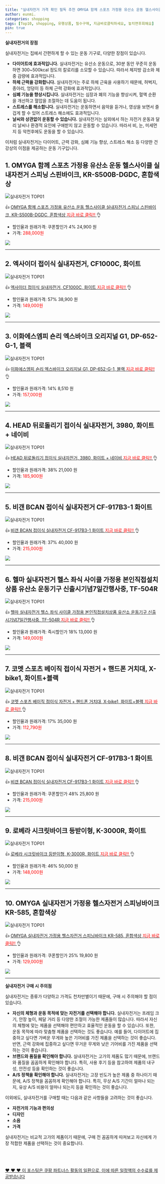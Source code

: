 ```yaml
---
title: "실내자전거 가격 확인 필독 추천 OMYGA 함께 스포츠 가정용 유산소 운동 헬스사이클 실내자전거 스피닝 스핀바이크, KR-S500B-DGDC, 혼합색상 비교 장점 구매가이드"
author: eunmi.
categories: shopping
tags: [Top10, shopping, 유행상품, 필수구매, 지금바로클릭하세요, 놓치면후회해요]
pin: true
---
```

**실내자전거의 장점**

실내자전거는 집에서 간편하게 할 수 있는 운동 기구로, 다양한 장점이 있습니다.

* **다이어트에 효과적입니다.** 실내자전거는 유산소 운동으로, 30분 동안 꾸준히 운동하면 300~500kcal 정도의 칼로리를 소모할 수 있습니다. 따라서 체지방 감소와 체중 감량에 효과적입니다.
* **하체 근력을 강화합니다.** 실내자전거는 주로 하체 근육을 사용하기 때문에, 허벅지, 종아리, 엉덩이 등 하체 근력 강화에 효과적입니다.
* **심폐 기능을 향상시킵니다.** 실내자전거는 심장과 폐의 기능을 향상시켜, 혈액 순환을 개선하고 혈압을 조절하는 데 도움이 됩니다.
* **스트레스를 해소합니다.** 실내자전거는 운동하면서 음악을 듣거나, 영상을 보면서 즐겁게 할 수 있어 스트레스 해소에도 효과적입니다.
* **날씨와 상관없이 운동할 수 있습니다.** 실내자전거는 실외에서 하는 자전거 운동과 달리 날씨나 환경적 요인에 구애받지 않고 운동할 수 있습니다. 따라서 비, 눈, 미세먼지 등 악천후에도 운동을 할 수 있습니다.

이처럼 실내자전거는 다이어트, 근력 강화, 심폐 기능 향상, 스트레스 해소 등 다양한 건강상의 이점을 제공하는 운동 기구입니다.

   

## 1. OMYGA 함께 스포츠 가정용 유산소 운동 헬스사이클 실내자전거 스피닝 스핀바이크, KR-S500B-DGDC, 혼합색상

![실내자전거 TOP01](https://thumbnail10.coupangcdn.com/thumbnails/remote/230x230ex/image/vendor_inventory/bf3a/b9b29b0db294848cdd0203844fa018ba6d3b1cfa43b4a65e8b86478b20e3.jpg)


👍 [OMYGA 함께 스포츠 가정용 유산소 운동 헬스사이클 실내자전거 스피닝 스핀바이크, KR-S500B-DGDC, 혼합색상 <font color=red> 지금 바로 클릭!! </font> ](https://link.coupang.com/re/AFFSDP?lptag=AF3617701&subid=GithubCoopas&pageKey=7061216509&traceid=V0-153&itemId=17508704355&vendorItemId=84675983332) 👌 


- 할인율과 원래가격: 쿠폰할인가 4%  24,900   원
- 가격: <span style='color:red'>288,000원</span>

[![](/discount_price.png)](https://link.coupang.com/re/AFFSDP?lptag=AF3617701&subid=GithubCoopas&pageKey=7061216509&traceid=V0-153&itemId=17508704355&vendorItemId=84675983332)

---


   

## 2. 엑사이더 접이식 실내자전거, CF1000C, 화이트

![실내자전거 TOP01](https://thumbnail7.coupangcdn.com/thumbnails/remote/230x230ex/image/retail/images/7288779976322506-fda355a0-f1cc-42d5-a000-40e4055d35ff.jpg)


👍 [엑사이더 접이식 실내자전거, CF1000C, 화이트 <font color=red> 지금 바로 클릭!! </font> ](https://link.coupang.com/re/AFFSDP?lptag=AF3617701&subid=GithubCoopas&pageKey=261120257&traceid=V0-153&itemId=816500447&vendorItemId=3216352170) 👌 


- 할인율과 원래가격: 57%  38,900   원
- 가격: <span style='color:red'>149,000원</span>

[![](/discount_price.png)](https://link.coupang.com/re/AFFSDP?lptag=AF3617701&subid=GithubCoopas&pageKey=261120257&traceid=V0-153&itemId=816500447&vendorItemId=3216352170)

---


   

## 3. 이화에스엠피 숀리 엑스바이크 오리지널 G1, DP-652-G-1, 블랙

![실내자전거 TOP01](https://thumbnail9.coupangcdn.com/thumbnails/remote/230x230ex/image/retail/images/4952917991388665-80143cc3-52cb-4887-8af0-814403834f75.jpg)


👍 [이화에스엠피 숀리 엑스바이크 오리지널 G1, DP-652-G-1, 블랙 <font color=red> 지금 바로 클릭!! </font> ](https://link.coupang.com/re/AFFSDP?lptag=AF3617701&subid=GithubCoopas&pageKey=7345294971&traceid=V0-153&itemId=18888972878&vendorItemId=73553079824) 👌 


- 할인율과 원래가격: 14%  8,510   원
- 가격: <span style='color:red'>157,000원</span>

[![](/discount_price.png)](https://link.coupang.com/re/AFFSDP?lptag=AF3617701&subid=GithubCoopas&pageKey=7345294971&traceid=V0-153&itemId=18888972878&vendorItemId=73553079824)

---


   

## 4. HEAD 뒤로돌리기 접이식 실내자전거, 3980, 화이트 + 네이비

![실내자전거 TOP01](https://thumbnail7.coupangcdn.com/thumbnails/remote/230x230ex/image/retail/images/7811223618223-82d4b6f1-5386-405a-815d-45744a7983ba.jpg)


👍 [HEAD 뒤로돌리기 접이식 실내자전거, 3980, 화이트 + 네이비 <font color=red> 지금 바로 클릭!! </font> ](https://link.coupang.com/re/AFFSDP?lptag=AF3617701&subid=GithubCoopas&pageKey=111605332&traceid=V0-153&itemId=336139132&vendorItemId=3824690410) 👌 


- 할인율과 원래가격: 38%  21,000   원
- 가격: <span style='color:red'>185,900원</span>

[![](/discount_price.png)](https://link.coupang.com/re/AFFSDP?lptag=AF3617701&subid=GithubCoopas&pageKey=111605332&traceid=V0-153&itemId=336139132&vendorItemId=3824690410)

---


   

## 5. 비갠 BCAN 접이식 실내자전거 CF-917B3-1 화이트

![실내자전거 TOP01](https://thumbnail7.coupangcdn.com/thumbnails/remote/230x230ex/image/vendor_inventory/873d/ac6d79cea3bb5bc82aae2d1db4c032b64be84044a99a528200dc93215e00.png)


👍 [비갠 BCAN 접이식 실내자전거 CF-917B3-1 화이트 <font color=red> 지금 바로 클릭!! </font> ](https://link.coupang.com/re/AFFSDP?lptag=AF3617701&subid=GithubCoopas&pageKey=7171274865&traceid=V0-153&itemId=18067399916&vendorItemId=86128207631) 👌 


- 할인율과 원래가격: 37%  40,000   원
- 가격: <span style='color:red'>215,000원</span>

[![](/discount_price.png)](https://link.coupang.com/re/AFFSDP?lptag=AF3617701&subid=GithubCoopas&pageKey=7171274865&traceid=V0-153&itemId=18067399916&vendorItemId=86128207631)

---


   

## 6. 헬마 실내자전거 헬스 좌식 사이클 가정용 본인직접설치상품 유산소 운동기구 신출시기념7일간행사중, TF-504R

![실내자전거 TOP01](https://thumbnail9.coupangcdn.com/thumbnails/remote/230x230ex/image/vendor_inventory/cbbb/85c640eefebdac453a9983a5087baa614e8857e5de3e8d1bd50f79608eb7.jpg)


👍 [헬마 실내자전거 헬스 좌식 사이클 가정용 본인직접설치상품 유산소 운동기구 신출시기념7일간행사중, TF-504R <font color=red> 지금 바로 클릭!! </font> ](https://link.coupang.com/re/AFFSDP?lptag=AF3617701&subid=GithubCoopas&pageKey=7429551684&traceid=V0-153&itemId=19293052254&vendorItemId=86407751583) 👌 


- 할인율과 원래가격: 즉시할인가 18%  13,000   원
- 가격: <span style='color:red'>149,000원</span>

[![](/discount_price.png)](https://link.coupang.com/re/AFFSDP?lptag=AF3617701&subid=GithubCoopas&pageKey=7429551684&traceid=V0-153&itemId=19293052254&vendorItemId=86407751583)

---


   

## 7. 코멧 스포츠 베이직 접이식 자전거 + 핸드폰 거치대, X-bike1, 화이트+블랙

![실내자전거 TOP01](https://thumbnail10.coupangcdn.com/thumbnails/remote/230x230ex/image/retail/images/4359918406771896-aee9aca1-64b4-4178-9ed9-c6d6295d30a8.jpg)


👍 [코멧 스포츠 베이직 접이식 자전거 + 핸드폰 거치대, X-bike1, 화이트+블랙 <font color=red> 지금 바로 클릭!! </font> ](https://link.coupang.com/re/AFFSDP?lptag=AF3617701&subid=GithubCoopas&pageKey=6545696170&traceid=V0-153&itemId=14592083643&vendorItemId=82413864862) 👌 


- 할인율과 원래가격: 17%  35,000   원
- 가격: <span style='color:red'>112,790원</span>

[![](/discount_price.png)](https://link.coupang.com/re/AFFSDP?lptag=AF3617701&subid=GithubCoopas&pageKey=6545696170&traceid=V0-153&itemId=14592083643&vendorItemId=82413864862)

---


   

## 8. 비갠 BCAN 접이식 실내자전거 CF-917B3-1 화이트

![실내자전거 TOP01](https://thumbnail7.coupangcdn.com/thumbnails/remote/230x230ex/image/vendor_inventory/873d/ac6d79cea3bb5bc82aae2d1db4c032b64be84044a99a528200dc93215e00.png)


👍 [비갠 BCAN 접이식 실내자전거 CF-917B3-1 화이트 <font color=red> 지금 바로 클릭!! </font> ](https://link.coupang.com/re/AFFSDP?lptag=AF3617701&subid=GithubCoopas&pageKey=7171274865&traceid=V0-153&itemId=18067399916&vendorItemId=86128207631) 👌 


- 할인율과 원래가격: 쿠폰할인가 48%  25,800   원
- 가격: <span style='color:red'>215,000원</span>

[![](/discount_price.png)](https://link.coupang.com/re/AFFSDP?lptag=AF3617701&subid=GithubCoopas&pageKey=7171274865&traceid=V0-153&itemId=18067399916&vendorItemId=86128207631)

---


   

## 9. 로베라 시크릿바이크 등받이형, K-3000R, 화이트

![실내자전거 TOP01](https://thumbnail10.coupangcdn.com/thumbnails/remote/230x230ex/image/rs_quotation_api/xwdfmpuv/6f7c843fd828462a80ccb961f4e5a8a9.jpg)


👍 [로베라 시크릿바이크 등받이형, K-3000R, 화이트 <font color=red> 지금 바로 클릭!! </font> ](https://link.coupang.com/re/AFFSDP?lptag=AF3617701&subid=GithubCoopas&pageKey=55671076&traceid=V0-153&itemId=14875389064&vendorItemId=82114356416) 👌 


- 할인율과 원래가격: 46%  50,000   원
- 가격: <span style='color:red'>148,000원</span>

[![](/discount_price.png)](https://link.coupang.com/re/AFFSDP?lptag=AF3617701&subid=GithubCoopas&pageKey=55671076&traceid=V0-153&itemId=14875389064&vendorItemId=82114356416)

---


   

## 10. OMYGA 실내자전거 가정용 헬스자전거 스피닝바이크 KR-585, 혼합색상

![실내자전거 TOP01](https://thumbnail6.coupangcdn.com/thumbnails/remote/230x230ex/image/vendor_inventory/690f/220f5c0695494308366d251c59fa9e7a1bec51903961219f97108f832917.jpg)


👍 [OMYGA 실내자전거 가정용 헬스자전거 스피닝바이크 KR-585, 혼합색상 <font color=red> 지금 바로 클릭!! </font> ](https://link.coupang.com/re/AFFSDP?lptag=AF3617701&subid=GithubCoopas&pageKey=7488586708&traceid=V0-153&itemId=19577123231&vendorItemId=86684738124) 👌 


- 할인율과 원래가격: 쿠폰할인가 25%  19,800   원
- 가격: <span style='color:red'>129,000원</span>

[![](/discount_price.png)](https://link.coupang.com/re/AFFSDP?lptag=AF3617701&subid=GithubCoopas&pageKey=7488586708&traceid=V0-153&itemId=19577123231&vendorItemId=86684738124)

---
**실내자전거 구매 시 주의점**

실내자전거는 종류가 다양하고 가격도 천차만별이기 때문에, 구매 시 주의해야 할 점이 있습니다.

* **자신의 체형과 운동 목적에 맞는 자전거를 선택해야 합니다.** 실내자전거는 프레임 크기, 안장 높이, 페달 거리 등 다양한 조절이 가능한 제품들이 많습니다. 따라서 자신의 체형에 맞는 제품을 선택해야 편안하고 효율적인 운동을 할 수 있습니다. 또한, 운동 목적에 따라 맞춤형 제품을 선택하는 것도 좋습니다. 예를 들어, 다이어트에 집중하고 싶다면 가벼운 무게와 높은 기어비를 가진 제품을 선택하는 것이 좋습니다. 반면, 근력 강화에 집중하고 싶다면 무거운 무게와 낮은 기어비를 가진 제품을 선택하는 것이 좋습니다.
* **브랜드와 품질을 확인해야 합니다.** 실내자전거는 고가의 제품도 많기 때문에, 브랜드와 품질을 꼼꼼하게 확인해야 합니다. 특히, 사용 후기 등을 참고하여 제품의 내구성, 안전성 등을 확인하는 것이 좋습니다.
* **A/S 정책을 확인해야 합니다.** 실내자전거는 고장 빈도가 높은 제품 중 하나이기 때문에, A/S 정책을 꼼꼼하게 확인해야 합니다. 특히, 무상 A/S 기간이 얼마나 되는지, 유상 A/S 비용이 얼마나 되는지 등을 확인하는 것이 좋습니다.

이외에도, 실내자전거를 구매할 때는 다음과 같은 사항들을 고려하는 것이 좋습니다.

* **자전거의 기능과 편의성**
* **디자인**
* **소음**
* **가격**

실내자전거는 비교적 고가의 제품이기 때문에, 구매 전 꼼꼼하게 따져보고 자신에게 가장 적합한 제품을 선택하는 것이 중요합니다.<br><br><br><br><br> [ ❤ ❤ ❤ 이 포스팅은 쿠팡 파트너스 활동의 일환으로, 이에 따른 일정액의 수수료를 제공받습니다](https://link.coupang.com/a/bcEFyh)